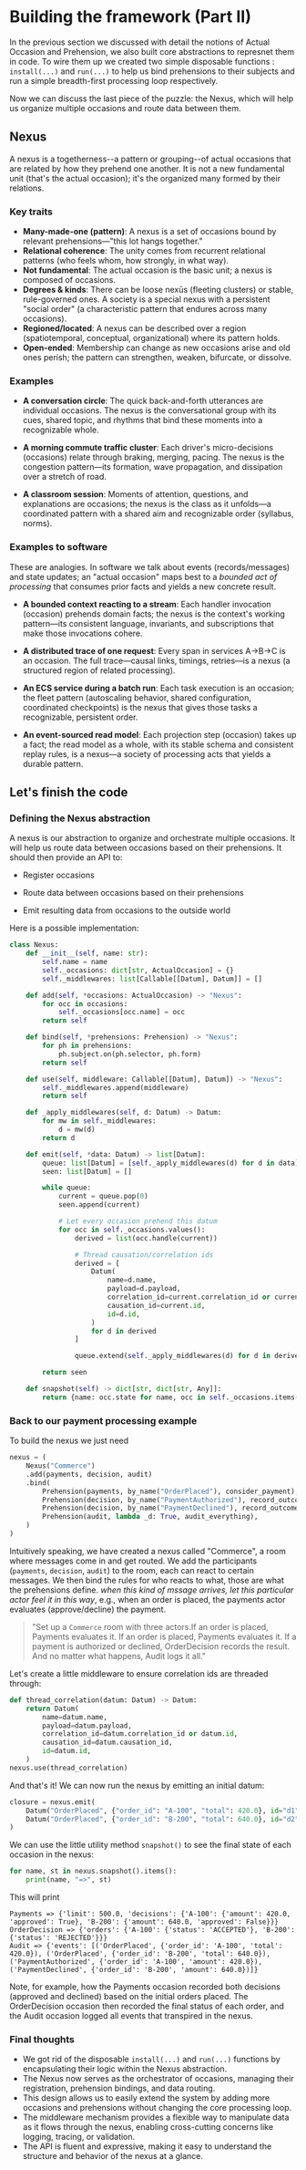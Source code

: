 # Building the framework (Part II)

In the previous section we discussed with detail the notions of Actual Occasion and Prehension, we also built core abstractions to represnet them in code. To wire them up we created two simple disposable functions : `install(...)` and `run(...)` to help us bind prehensions to their subjects and run a simple breadth-first processing loop respectively.

Now we can discuss the last piece of the puzzle: the Nexus, which will help us organize multiple occasions and route data between them.

## Nexus
A nexus is a togetherness--a pattern or grouping--of actual occasions that are related by how they prehend one another. It is not a new fundamental unit (that's the actual occasion); it's the organized many formed by their relations. 

### Key traits

- **Many-made-one (pattern)**: A nexus is a set of occasions bound by relevant prehensions—"this lot hangs together."
- **Relational coherence**: The unity comes from recurrent relational patterns (who feels whom, how strongly, in what way).
- **Not fundamental**: The actual occasion is the basic unit; a nexus is composed of occasions.
- **Degrees & kinds**: There can be loose nexūs (fleeting clusters) or stable, rule-governed ones. A society is a special nexus with a persistent "social order" (a characteristic pattern that endures across many occasions).
- **Regioned/located**: A nexus can be described over a region (spatiotemporal, conceptual, organizational) where its pattern holds.
- **Open-ended**: Membership can change as new occasions arise and old ones perish; the pattern can strengthen, weaken, bifurcate, or dissolve.

### Examples

- **A conversation circle**:
The quick back-and-forth utterances are individual occasions. The nexus is the conversational group with its cues, shared topic, and rhythms that bind these moments into a recognizable whole.

- **A morning commute traffic cluster**:
Each driver's micro-decisions (occasions) relate through braking, merging, pacing. The nexus is the congestion pattern—its formation, wave propagation, and dissipation over a stretch of road.

- **A classroom session**:
Moments of attention, questions, and explanations are occasions; the nexus is the class as it unfolds—a coordinated pattern with a shared aim and recognizable order (syllabus, norms).

### Examples to software 

These are analogies. In software we talk about events (records/messages) and state updates; an "actual occasion" maps best to a *bounded act of processing* that consumes prior facts and yields a new concrete result.

- **A bounded context reacting to a stream**:
Each handler invocation (occasion) prehends domain facts; the nexus is the context's working pattern—its consistent language, invariants, and subscriptions that make those invocations cohere.

- **A distributed trace of one request**:
Every span in services A→B→C is an occasion. The full trace—causal links, timings, retries—is a nexus (a structured region of related processing).

- **An ECS service during a batch run**:
Each task execution is an occasion; the fleet pattern (autoscaling behavior, shared configuration, coordinated checkpoints) is the nexus that gives those tasks a recognizable, persistent order.

- **An event-sourced read model**:
Each projection step (occasion) takes up a fact; the read model as a whole, with its stable schema and consistent replay rules, is a nexus—a society of processing acts that yields a durable pattern.

## Let's finish the code

### Defining the Nexus abstraction
A nexus is our abstraction to organize and orchestrate multiple occasions. It will help us route data between occasions based on their prehensions. It should then provide an API to:

- Register occasions

- Route data between occasions based on their prehensions

- Emit resulting data from occasions to the outside world

Here is a possible implementation:

```python
class Nexus:
    def __init__(self, name: str):
        self.name = name
        self._occasions: dict[str, ActualOccasion] = {}
        self._middlewares: list[Callable[[Datum], Datum]] = []

    def add(self, *occasions: ActualOccasion) -> "Nexus":
        for occ in occasions:
            self._occasions[occ.name] = occ
        return self

    def bind(self, *prehensions: Prehension) -> "Nexus":
        for ph in prehensions:
            ph.subject.on(ph.selector, ph.form)
        return self

    def use(self, middleware: Callable[[Datum], Datum]) -> "Nexus":
        self._middlewares.append(middleware)
        return self

    def _apply_middlewares(self, d: Datum) -> Datum:
        for mw in self._middlewares:
            d = mw(d)
        return d

    def emit(self, *data: Datum) -> list[Datum]:
        queue: list[Datum] = [self._apply_middlewares(d) for d in data]
        seen: list[Datum] = []

        while queue:
            current = queue.pop(0)
            seen.append(current)

            # Let every occasion prehend this datum
            for occ in self._occasions.values():
                derived = list(occ.handle(current))

                # Thread causation/correlation ids
                derived = [
                    Datum(
                        name=d.name,
                        payload=d.payload,
                        correlation_id=current.correlation_id or current.id,
                        causation_id=current.id,
                        id=d.id,
                    )
                    for d in derived
                ]

                queue.extend(self._apply_middlewares(d) for d in derived)

        return seen

    def snapshot(self) -> dict[str, dict[str, Any]]:
        return {name: occ.state for name, occ in self._occasions.items()}

```

### Back to our payment processing example
To build the nexus we just need

```python
nexus = (
    Nexus("Commerce")
    .add(payments, decision, audit)
    .bind(
        Prehension(payments, by_name("OrderPlaced"), consider_payment),
        Prehension(decision, by_name("PaymentAuthorized"), record_outcome),
        Prehension(decision, by_name("PaymentDeclined"), record_outcome),
        Prehension(audit, lambda _d: True, audit_everything),
    )
)
```

Intuitively speaking, we have created a nexus called "Commerce", a room where messages come in and get routed. We add the participants (`payments`, `decision`, `audit`) to the room, each can react to certain messages.
We then bind the rules for who reacts to what, those are what the prehensions define. *when this kind of mssage arrives, let this particular actor feel it in this way*, e.g., when an order is placed, the payments actor evaluates (approve/decline) the payment.

> "Set up a `Commerce` room with three actors.If an order is placed, Payments evaluates it.
If an order is placed, Payments evaluates it.
If a payment is authorized or declined, OrderDecision records the result.
And no matter what happens, Audit logs it all."

Let's create a little middleware to ensure correlation ids are threaded through:

```python
def thread_correlation(datum: Datum) -> Datum:
    return Datum(
        name=datum.name,
        payload=datum.payload,
        correlation_id=datum.correlation_id or datum.id,
        causation_id=datum.causation_id,
        id=datum.id,
    )
nexus.use(thread_correlation)
```

And that's it! We can now run the nexus by emitting an initial datum:

```python
closure = nexus.emit(
    Datum("OrderPlaced", {"order_id": "A-100", "total": 420.0}, id="d1"),
    Datum("OrderPlaced", {"order_id": "B-200", "total": 640.0}, id="d2"),
)
```

We can use the little utility method `snapshot()` to see the final state of each occasion in the nexus:

```python
for name, st in nexus.snapshot().items():
    print(name, "=>", st)
```

This will print

```shell
Payments => {'limit': 500.0, 'decisions': {'A-100': {'amount': 420.0, 'approved': True}, 'B-200': {'amount': 640.0, 'approved': False}}}
OrderDecision => {'orders': {'A-100': {'status': 'ACCEPTED'}, 'B-200': {'status': 'REJECTED'}}}
Audit => {'events': [('OrderPlaced', {'order_id': 'A-100', 'total': 420.0}), ('OrderPlaced', {'order_id': 'B-200', 'total': 640.0}), ('PaymentAuthorized', {'order_id': 'A-100', 'amount': 420.0}), ('PaymentDeclined', {'order_id': 'B-200', 'amount': 640.0})]}
```

Note, for example, how the Payments occasion recorded both decisions (approved and declined) based on the initial orders placed. The OrderDecision occasion then recorded the final status of each order, and the Audit occasion logged all events that transpired in the nexus.

### Final thoughts
- We got rid of the disposable `install(...)` and `run(...)` functions by encapsulating their logic within the Nexus abstraction.
- The Nexus now serves as the orchestrator of occasions, managing their registration, prehension bindings, and data routing.
- This design allows us to easily extend the system by adding more occasions and prehensions without changing the core processing loop.
- The middleware mechanism provides a flexible way to manipulate data as it flows through the nexus, enabling cross-cutting concerns like logging, tracing, or validation.
- The API is fluent and expressive, making it easy to understand the structure and behavior of the nexus at a glance.